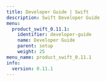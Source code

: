 ```yaml
---
title: Developer Guide | Swift
description: Swift Developer Guide
menu:
  product_swift_0.11.1:
    identifier: developer-guide
    name: Developer Guide
    parent: setup
    weight: 25
menu_name: product_swift_0.11.1
info:
  version: 0.11.1
---
```


